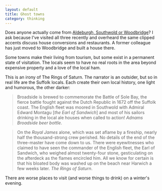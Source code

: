 ```yaml
---
layout: default
title: Ghost towns
category: thinking
---
```


Does anyone actually come from [Aldeburgh, Southwold or Woodbridge](http://goo.gl/maps/aiqU6)? I ask because I've visited all three recently and overheard the same clipped accents discuss house conversions and restaurants. A former colleague has just moved to Woodbridge and built a house there.

Some towns make their living from tourism, but some exist in a permanent state of visitation. The locals seem to have no real roots in the area beyond expensive property and a love of the local ham.

This is an irony of The Rings of Saturn. The narrator is an outsider, but so in real life are the Suffolk locals. Each create their own local history, one light and humorous, the other darker:

> Broadside is brewed to commemorate the Battle of Sole Bay, the fierce battle fought against the Dutch Republic in 1672 off the Suffolk coast. The English fleet was moored in Southwold with Admiral Edward Montagu [_the Earl of Sandwich_] and most of his sailors drinking in the local ale houses when called to action! <cite>Adnams Broadside beer bottle</cite>.

> On the _Royal James_ alone, which was set aflame by a fireship, nearly half the thousand-strong crew perished. No details of the end of the three-master have come down to us. There were eyewitnesses who claimed to have seen the commander of the English fleet, the Earl of Sandwich, who weighed almost twenty-four stone, gesticulating on the afterdeck as the flames encircled him. All we know for certain is that his bloated body was washed up on the beach near Harwich a few weeks later. <cite>The Rings of Saturn</cite>.

There are worse places to visit (and worse things to drink) on a winter's evening.
